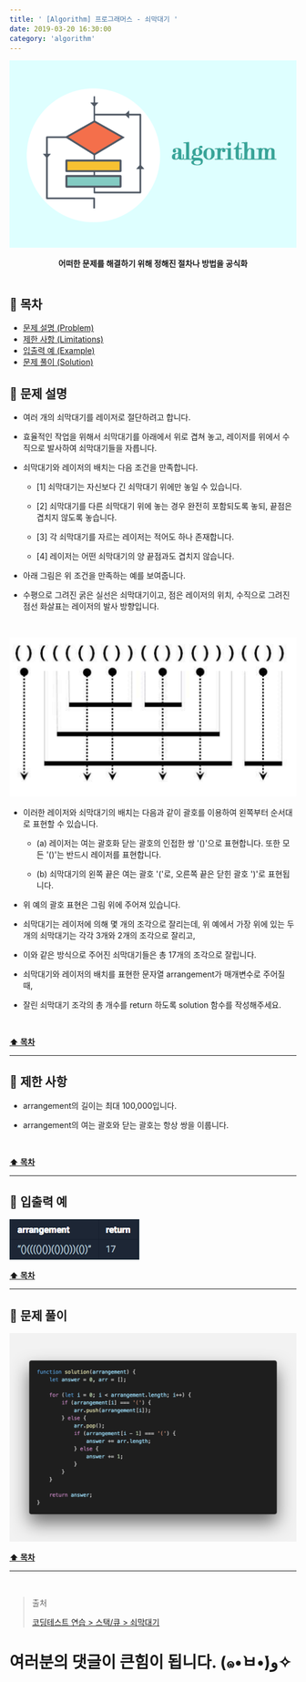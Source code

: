```yaml
---
title: ' [Algorithm] 프로그래머스 - 쇠막대기 '
date: 2019-03-20 16:30:00
category: 'algorithm'
---
```


![](../../../../../assets/algorithm/algorithm.logo.png)

<center><strong>어떠한 문제를 해결하기 위해 정해진 절차나 방법을 공식화</strong></center>

<br />

## **💎 목차**
  * [문제 설명 (Problem)](#-문제-설명)
  * [제한 사항 (Limitations)](#-제한-사항)
  * [입출력 예 (Example)](#-입출력-예)
  * [문제 풀이 (Solution)](#-문제-풀이)

## **📕 문제 설명**

- 여러 개의 쇠막대기를 레이저로 절단하려고 합니다.

- 효율적인 작업을 위해서 쇠막대기를 아래에서 위로 겹쳐 놓고, 레이저를 위에서 수직으로 발사하여 쇠막대기들을 자릅니다. 

- 쇠막대기와 레이저의 배치는 다음 조건을 만족합니다.

    * [1] 쇠막대기는 자신보다 긴 쇠막대기 위에만 놓일 수 있습니다.

    * [2] 쇠막대기를 다른 쇠막대기 위에 놓는 경우 완전히 포함되도록 놓되, 끝점은 겹치지 않도록 놓습니다.

    * [3] 각 쇠막대기를 자르는 레이저는 적어도 하나 존재합니다.

    * [4] 레이저는 어떤 쇠막대기의 양 끝점과도 겹치지 않습니다.

- 아래 그림은 위 조건을 만족하는 예를 보여줍니다. 

- 수평으로 그려진 굵은 실선은 쇠막대기이고, 점은 레이저의 위치, 수직으로 그려진 점선 화살표는 레이저의 발사 방향입니다.

<br />

![](../../../../../assets/algorithm/programmers/stack-queue/programmers.stack.queue.1.problem.png)
<br />

- 이러한 레이저와 쇠막대기의 배치는 다음과 같이 괄호를 이용하여 왼쪽부터 순서대로 표현할 수 있습니다.

    * (a) 레이저는 여는 괄호화 닫는 괄호의 인접한 쌍 '()'으로 표현합니다. 또한 모든 '()'는 반드시 레이저를 표현합니다.

    * (b) 쇠막대기의 왼쪽 끝은 여는 괄호 '('로, 오른쪽 끝은 닫힌 괄호 ')'로 표현됩니다.

- 위 예의 괄호 표현은 그림 위에 주어져 있습니다.

- 쇠막대기는 레이저에 의해 몇 개의 조각으로 잘리는데, 위 예에서 가장 위에 있는 두개의 쇠막대기는 각각 3개와 2개의 조각으로 잘리고,

- 이와 같은 방식으로 주어진 쇠막대기들은 총 17개의 조각으로 잘립니다.

- 쇠막대기와 레이저의 배치를 표현한 문자열 arrangement가 매개변수로 주어질 때, 

- 잘린 쇠막대기 조각의 총 개수를 return 하도록 solution 함수를 작성해주세요.

<br />

**[⬆ 목차](#-목차)**

---

## **🔖 제한 사항**

- arrangement의 길이는 최대 100,000입니다.

- arrangement의 여는 괄호와 닫는 괄호는 항상 쌍을 이룹니다.

<br />

**[⬆ 목차](#-목차)**

---

## **📙 입출력 예**

![](../../../../../assets/algorithm/programmers/stack-queue/programmers.stack.queue.1.example.png)
<br />

**[⬆ 목차](#-목차)**

---

## **📘 문제 풀이**

![](../../../../../assets/algorithm/programmers/stack-queue/programmers.stack.queue.1.solution.png)
<br />

**[⬆ 목차](#-목차)**

---

<br />

> 출처
>
> <a href="https://programmers.co.kr/learn/courses/30/lessons/42585" target="_blank">코딩테스트 연습 > 스택/큐 > 쇠막대기</a>

# 여러분의 댓글이 큰힘이 됩니다. (๑•̀ㅂ•́)و✧
